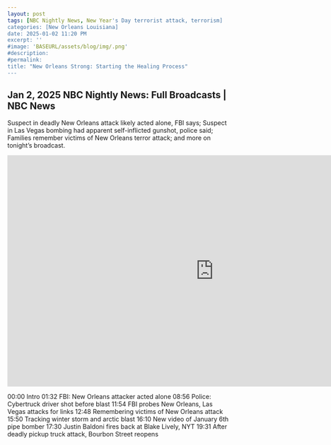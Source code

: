 ```yaml
---
layout: post
tags: [NBC Nightly News, New Year's Day terrorist attack, terrorism]
categories: [New Orleans Louisiana]
date: 2025-01-02 11:20 PM
excerpt: ''
#image: 'BASEURL/assets/blog/img/.png'
#description:
#permalink:
title: "New Orleans Strong: Starting the Healing Process"
---
```



## Jan 2, 2025  NBC Nightly News: Full Broadcasts | NBC News

Suspect in deadly New Orleans attack likely acted alone, FBI says; Suspect in Las Vegas bombing had apparent self-inflicted gunshot, police said; Families remember victims of New Orleans terror attack; and more on tonight’s broadcast.

<iframe width="932" height="524" src="https://www.youtube.com/embed/vNg24sWxzKs&amp;start=1168 title="Nightly News Full Episode - Jan. 2" frameborder="0"  allow="accelerometer; autoplay; clipboard-write; encrypted-media; gyroscope; picture-in-picture; web-share" referrerpolicy="strict-origin-when-cross-origin" allowfullscreen;></iframe>

00:00 Intro
01:32 FBI: New Orleans attacker acted alone
08:56 Police: Cybertruck driver shot before blast
11:54 FBI probes New Orleans, Las Vegas attacks for links
12:48 Remembering victims of New Orleans attack
15:50 Tracking winter storm and arctic blast
16:10 New video of January 6th pipe bomber
17:30 Justin Baldoni fires back at Blake Lively, NYT
19:31 After deadly pickup truck attack, Bourbon Street reopens

